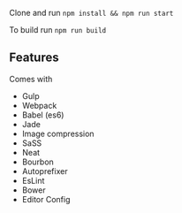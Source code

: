 Clone and run `npm install && npm run start`

To build run `npm run build`


## Features
Comes with
  - Gulp
  - Webpack
  - Babel (es6)
  - Jade
  - Image compression
  - SaSS
  - Neat
  - Bourbon
  - Autoprefixer
  - EsLint
  - Bower
  - Editor Config
